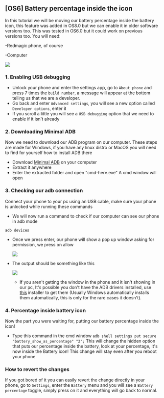 ## [OS6] Battery percentage inside the icon
In this tutorial we will be moving our battery percentage inside the battery icon, this feature was added in OS8.0 but we can enable it in older software versions too. This was tested in OS6.0 but it could work on previous versions too.
You will need:

-Redmagic phone, of course

-Computer

![](https://media.discordapp.net/attachments/897390969744424982/1154484747511287839/IMG_20230921_202955.jpg?ex=658dbeb5&is=657b49b5&hm=5883558d82b46a607c3dd6daba24ca8a520ef7444c3bddd9af444a128d0d7f58&=&format=webp&width=183&height=138)
### 1. Enabling USB debugging 
- Unlock your phone and enter the settings app, go to `About phone` and press 7 times the `build number`, a message will appear at the bottom telling us that we are a developer.
- Go back and enter `Advanced settings`, you will see a new option called `Developer options`, enter it
- If you scroll a little you will see a `USB debugging` option that we need to enable if it isn't already

### 2. Downloading Minimal ADB
Now we need to download our ADB program on our computer. These steps are made for Windows, if you have any linux distro or MacOS you will need to find for yourself how to install ADB there
- Download [Minimal ADB](https://androidfilehost.com/?fid=962187416754459552) on your computer
- Extract it anywhere
- Enter the extracted folder and open "cmd-here.exe"
A cmd window will open

### 3. Checking our adb connection
Connect your phone to your pc using an USB cable, make sure your phone is unlocked while running these commands
- We will now run a command to check if our computer can see our phone in adb mode

 ``adb devices``

- Once we press enter, our phone will show a pop up window asking for permission, we press on allow
	
	![](https://cdn.discordapp.com/attachments/1087148119743025174/1185270144612696094/IMG_20231215_175319.jpg?ex=658effd7&is=657c8ad7&hm=2acfa302ff5df837953480b96750dbf3bf533e13dbd4076349c7025bca2e4a61&)

 - The output should be something like this

	![](https://cdn.discordapp.com/attachments/1087148119743025174/1185268913114714232/image.png?ex=658efeb2&is=657c89b2&hm=5848a0f70429b37b4cfe5edfa30b9f25ebb2aeb17daf08ae98cd56999e04426b&)

	- If you aren't getting the window in the phone and it isn't showing in our pc, It's possible you don't have the ADB drivers installed, use [this](https://adb.clockworkmod.com/) installer to get them (Usually Windows automatically installs them automatically, this is only for the rare cases it doesn't).

### 4. Percentage inside battery icon
Now the part you were waiting for, putting our battery percentage inside the icon!
- Type this command in the cmd window
`adb shell settings put secure "battery_show_as_percentage" "2";`
This will change the hidden option that puts our percentage inside the battery, look at your percentage, it's now inside the Battery icon! This change will stay even after you reboot your phone

### How to revert the changes
If you got bored of it you can easily revert the change directly in your phone, go to `Settings`, enter the `Battery` menu and you will see a `Battery percentage` toggle, simply press on it and everything will go back to normal.